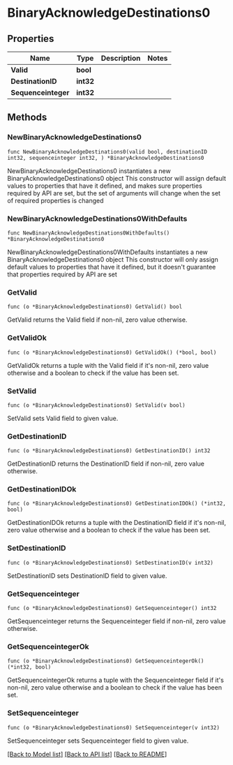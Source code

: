 # BinaryAcknowledgeDestinations0

## Properties

Name | Type | Description | Notes
------------ | ------------- | ------------- | -------------
**Valid** | **bool** |  | 
**DestinationID** | **int32** |  | 
**Sequenceinteger** | **int32** |  | 

## Methods

### NewBinaryAcknowledgeDestinations0

`func NewBinaryAcknowledgeDestinations0(valid bool, destinationID int32, sequenceinteger int32, ) *BinaryAcknowledgeDestinations0`

NewBinaryAcknowledgeDestinations0 instantiates a new BinaryAcknowledgeDestinations0 object
This constructor will assign default values to properties that have it defined,
and makes sure properties required by API are set, but the set of arguments
will change when the set of required properties is changed

### NewBinaryAcknowledgeDestinations0WithDefaults

`func NewBinaryAcknowledgeDestinations0WithDefaults() *BinaryAcknowledgeDestinations0`

NewBinaryAcknowledgeDestinations0WithDefaults instantiates a new BinaryAcknowledgeDestinations0 object
This constructor will only assign default values to properties that have it defined,
but it doesn't guarantee that properties required by API are set

### GetValid

`func (o *BinaryAcknowledgeDestinations0) GetValid() bool`

GetValid returns the Valid field if non-nil, zero value otherwise.

### GetValidOk

`func (o *BinaryAcknowledgeDestinations0) GetValidOk() (*bool, bool)`

GetValidOk returns a tuple with the Valid field if it's non-nil, zero value otherwise
and a boolean to check if the value has been set.

### SetValid

`func (o *BinaryAcknowledgeDestinations0) SetValid(v bool)`

SetValid sets Valid field to given value.


### GetDestinationID

`func (o *BinaryAcknowledgeDestinations0) GetDestinationID() int32`

GetDestinationID returns the DestinationID field if non-nil, zero value otherwise.

### GetDestinationIDOk

`func (o *BinaryAcknowledgeDestinations0) GetDestinationIDOk() (*int32, bool)`

GetDestinationIDOk returns a tuple with the DestinationID field if it's non-nil, zero value otherwise
and a boolean to check if the value has been set.

### SetDestinationID

`func (o *BinaryAcknowledgeDestinations0) SetDestinationID(v int32)`

SetDestinationID sets DestinationID field to given value.


### GetSequenceinteger

`func (o *BinaryAcknowledgeDestinations0) GetSequenceinteger() int32`

GetSequenceinteger returns the Sequenceinteger field if non-nil, zero value otherwise.

### GetSequenceintegerOk

`func (o *BinaryAcknowledgeDestinations0) GetSequenceintegerOk() (*int32, bool)`

GetSequenceintegerOk returns a tuple with the Sequenceinteger field if it's non-nil, zero value otherwise
and a boolean to check if the value has been set.

### SetSequenceinteger

`func (o *BinaryAcknowledgeDestinations0) SetSequenceinteger(v int32)`

SetSequenceinteger sets Sequenceinteger field to given value.



[[Back to Model list]](../README.md#documentation-for-models) [[Back to API list]](../README.md#documentation-for-api-endpoints) [[Back to README]](../README.md)


